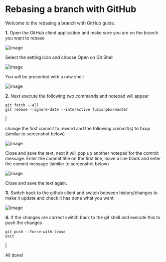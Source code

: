 # Rebasing a branch with GitHub

Welcome to the rebasing a branch with GitHub guide.

**1.** Open the GitHub client application and make sure you are on the
branch you want to rebase

![image](../_static/images/contributing/github_rebase_1.png)

Select the setting icon and choose Open on Git Shell

![image](../_static/images/contributing/github_rebase_2.png)

You will be presented with a new shell

![image](../_static/images/contributing/github_rebase_new_shell.png)

**2.** Next execute the following two commands and notepad will appear

    git fetch --all
    git rebase --ignore-date --interactive fusionpbx/master

| 

change the first commit to reword and the following commit(s) to fixup
(similar to screenshot below)

![image](../_static/images/contributing/github_rebase_3.png)

Close and save the text, next it will pop up another notepad for the
commit message. Enter the commit title on the first line, leave a line
blank and enter the commit message (similar to screenshot below)

![image](../_static/images/contributing/github_rebase_4.png)

Close and save the text again.

**3.** Switch back to the github client and switch between
history/changes to make it update and check it has done what you want.

![image](../_static/images/contributing/github_rebase_5.png)

**4.** If the changes are correct switch back to the git shell and
execute this to push the changes

    git push --force-with-lease
    exit

| 

All done!
